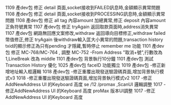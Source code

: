1109 產dev包 修正 detail 頁面,socket接收到FAILED訊息時,金額顯示異常問題
1108 產dev包 修正 detail 頁面,socket接收到PROCESSING訊息時,金額顯示異常問題
1108 產dev包 修正 all tag 內容amount 加總異常,修正 deposit 內容amount 正負符號異常
1107 產dev包 修正 tryAgain 返回取款頁面時,address消失異常
1107 產dev包 網路無回應文案修改,withdraw 返回導向目標修正,withdraw failed 幣值修正,修正 tryAgain 後withdraw輸入匡大小異常的問題,transaction history txid的顯示修正為只有pending 才隱藏,暫時停止 remember me 功能
1101 產dev包 修正 MC-768/MC-764 , 調整 MC-752 -From Address "取消+號",行數改為1,LineBreak 改為 middle
1101 產dev包 背景執行10分鐘
1101 產dev包 測試Transaction History 優化
1025 產dev包 faceID 功能獨立
1019 產dev包 -修正新增地址輸入框邏輯
1018 產dev包 -修正重覆出現發送驗證碼頁面,增加背景執行模式v3
1018 -修正重覆出現發送驗證碼頁面,增加背景執行模式v2
1017 -修正AddNewAddress UI 的Keyboard 高度 se /12 /promax ,ScanUI 邏輯調整
1017 -修正AddNewAddress UI 的Keyboard 高度 proMax 版本UI調整
1017 -修正AddNewAddress UI 的Keyboard 高度

